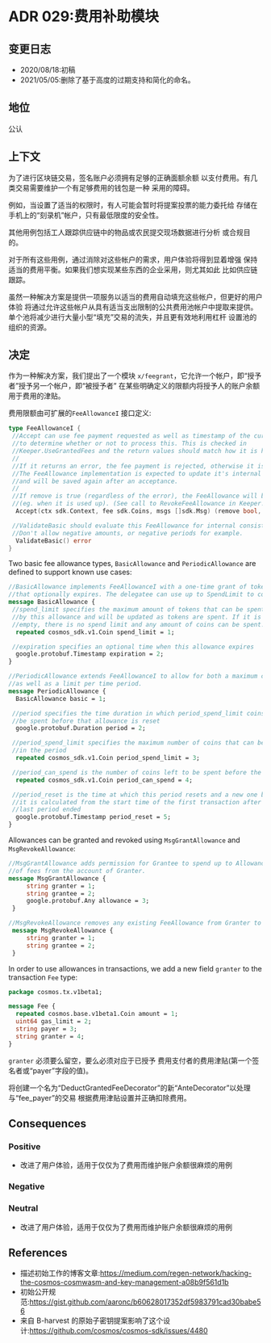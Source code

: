# ADR 029:费用补助模块

## 变更日志

- 2020/08/18:初稿
- 2021/05/05:删除了基于高度的过期支持和简化的命名。

## 地位

公认

##  上下文

为了进行区块链交易，签名账户必须拥有足够的正确面额余额
以支付费用。有几类交易需要维护一个有足够费用的钱包是一种
采用的障碍。

例如，当设置了适当的权限时，有人可能会暂时将提案投票的能力委托给
存储在手机上的“刻录机”帐户，只有最低限度的安全性。

其他用例包括工人跟踪供应链中的物品或农民提交现场数据进行分析
或合规目的。

对于所有这些用例，通过消除对这些帐户的需求，用户体验将得到显着增强
保持适当的费用平衡。如果我们想实现某些东西的企业采用，则尤其如此
比如供应链跟踪。

虽然一种解决方案是提供一项服务以适当的费用自动填充这些帐户，但更好的用户体验
将通过允许这些帐户从具有适当支出限制的公共费用池帐户中提取来提供。
单个池将减少进行大量小型“填充”交易的流失，并且更有效地利用杠杆
设置池的组织的资源。

## 决定

作为一种解决方案，我们提出了一个模块 `x/feegrant`，它允许一个帐户，即“授予者”授予另一个帐户，即“被授予者”
在某些明确定义的限额内将授予人的账户余额用于费用的津贴。

费用限额由可扩展的`FeeAllowanceI` 接口定义: 

```go
type FeeAllowanceI {
 //Accept can use fee payment requested as well as timestamp of the current block
 //to determine whether or not to process this. This is checked in
 //Keeper.UseGrantedFees and the return values should match how it is handled there.
 //
 //If it returns an error, the fee payment is rejected, otherwise it is accepted.
 //The FeeAllowance implementation is expected to update it's internal state
 //and will be saved again after an acceptance.
 //
 //If remove is true (regardless of the error), the FeeAllowance will be deleted from storage
 //(eg. when it is used up). (See call to RevokeFeeAllowance in Keeper.UseGrantedFees)
  Accept(ctx sdk.Context, fee sdk.Coins, msgs []sdk.Msg) (remove bool, err error)

 //ValidateBasic should evaluate this FeeAllowance for internal consistency.
 //Don't allow negative amounts, or negative periods for example.
  ValidateBasic() error
}
```

Two basic fee allowance types, `BasicAllowance` and `PeriodicAllowance` are defined to support known use cases:

```proto
//BasicAllowance implements FeeAllowanceI with a one-time grant of tokens
//that optionally expires. The delegatee can use up to SpendLimit to cover fees.
message BasicAllowance {
 //spend_limit specifies the maximum amount of tokens that can be spent
 //by this allowance and will be updated as tokens are spent. If it is
 //empty, there is no spend limit and any amount of coins can be spent.
  repeated cosmos_sdk.v1.Coin spend_limit = 1;

 //expiration specifies an optional time when this allowance expires
  google.protobuf.Timestamp expiration = 2;
}

//PeriodicAllowance extends FeeAllowanceI to allow for both a maximum cap,
//as well as a limit per time period.
message PeriodicAllowance {
  BasicAllowance basic = 1;

 //period specifies the time duration in which period_spend_limit coins can
 //be spent before that allowance is reset
  google.protobuf.Duration period = 2;

 //period_spend_limit specifies the maximum number of coins that can be spent
 //in the period
  repeated cosmos_sdk.v1.Coin period_spend_limit = 3;

 //period_can_spend is the number of coins left to be spent before the period_reset time
  repeated cosmos_sdk.v1.Coin period_can_spend = 4;

 //period_reset is the time at which this period resets and a new one begins,
 //it is calculated from the start time of the first transaction after the
 //last period ended
  google.protobuf.Timestamp period_reset = 5;
}

```

Allowances can be granted and revoked using `MsgGrantAllowance` and `MsgRevokeAllowance`:

```proto
//MsgGrantAllowance adds permission for Grantee to spend up to Allowance
//of fees from the account of Granter.
message MsgGrantAllowance {
     string granter = 1;
     string grantee = 2;
     google.protobuf.Any allowance = 3;
 }

//MsgRevokeAllowance removes any existing FeeAllowance from Granter to Grantee.
 message MsgRevokeAllowance {
     string granter = 1;
     string grantee = 2;
 }
```

In order to use allowances in transactions, we add a new field `granter` to the transaction `Fee` type:

```proto
package cosmos.tx.v1beta1;

message Fee {
  repeated cosmos.base.v1beta1.Coin amount = 1;
  uint64 gas_limit = 2;
  string payer = 3;
  string granter = 4;
}
```

`granter` 必须要么留空，要么必须对应于已授予
费用支付者的费用津贴(第一个签名者或“payer”字段的值)。

将创建一个名为“DeductGrantedFeeDecorator”的新“AnteDecorator”以处理与“fee_payer”的交易
根据费用津贴设置并正确扣除费用。 

## Consequences

### Positive

- 改进了用户体验，适用于仅仅为了费用而维护账户余额很麻烦的用例

### Negative

### Neutral

- 改进了用户体验，适用于仅仅为了费用而维护账户余额很麻烦的用例

## References

- 描述初始工作的博客文章:https://medium.com/regen-network/hacking-the-cosmos-cosmwasm-and-key-management-a08b9f561d1b
- 初始公开规范:https://gist.github.com/aaronc/b60628017352df5983791cad30babe56
- 来自 B-harvest 的原始子密钥提案影响了这个设计:https://github.com/cosmos/cosmos-sdk/issues/4480 